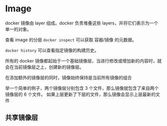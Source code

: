 # Image

docker 镜像由 layer 组成。docker 负责堆叠这些 layers，并将它们表示为一个单一的对象。

查看 image 的分层 `docker inspect` 可以获取 容器/镜像 的元数据。

`docker history`  可以查看指定镜像的构建历史。

所有的 docker 镜像都起始于一个基础镜像层，当进行修改或增加新的内容时，就会在当前镜像层之上，创建新的镜像层。

在添加额外的镜像层的同时，镜像始终保持是当前所有镜像的组合

举一个简单的例子，两个镜像层分别包含 3 个文件，那么镜像就包含了来自两个镜像层的 6 个文件。
如果上层更新了下层的文件，那么镜像会显示上层最新的文件

## 共享镜像层



